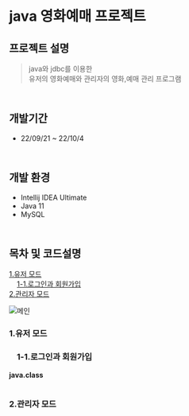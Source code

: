 # java 영화예매 프로젝트

## 프로젝트 설명
>java와 jdbc를 이용한<br>
>유저의 영화예매와 관리자의 영화,예매 관리 프로그램

## <br>개발기간
* 22/09/21 ~ 22/10/4

## <br>개발 환경
* Intellij IDEA Ultimate
* Java 11
* MySQL

## <br>목차 및 코드설명
[1.유저 모드](#1.유저-모드)<br>
&nbsp;&nbsp;&nbsp;&nbsp;[1-1.로그인과 회원가입](#1-1.로그인과-회원가입)<br>
[2.관리자 모드](#2.관리자-모드)<br>


![메인](./images/메인.png)


### 1.유저 모드
### &nbsp;&nbsp;&nbsp;&nbsp;1-1.로그인과 회원가입
**java.class** <br/>

```

```
### 2.관리자 모드
